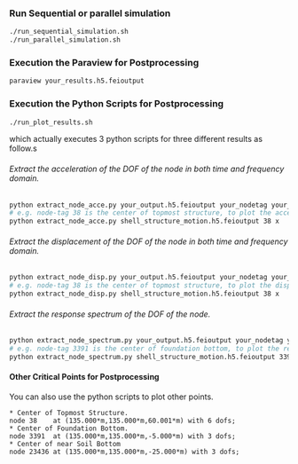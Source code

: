 ### Run Sequential or parallel simulation
```bash
./run_sequential_simulation.sh
./run_parallel_simulation.sh
```

### Execution the Paraview for Postprocessing
```bash
paraview your_results.h5.feioutput
```

### Execution the Python Scripts for Postprocessing
```bash
./run_plot_results.sh
```
which actually executes 3 python scripts for three different results as follow.s

###### Extract the acceleration of the DOF of the node in both time and frequency domain.
```bash
python extract_node_acce.py your_output.h5.feioutput your_nodetag your_dof
# e.g. node-tag 38 is the center of topmost structure, to plot the acceleration series in x direction of node 38 : 
python extract_node_acce.py shell_structure_motion.h5.feioutput 38 x
```

###### Extract the displacement of the DOF of the node in both time and frequency domain.
```bash
python extract_node_disp.py your_output.h5.feioutput your_nodetag your_dof
# e.g. node-tag 38 is the center of topmost structure, to plot the displacement series in x direction of node 38 : 
python extract_node_disp.py shell_structure_motion.h5.feioutput 38 x
```

###### Extract the response spectrum of the DOF of the node.
```bash
python extract_node_spectrum.py your_output.h5.feioutput your_nodetag your_dof
# e.g. node-tag 3391 is the center of foundation bottom, to plot the response spectrum in x direction of node 3391 : 
python extract_node_spectrum.py shell_structure_motion.h5.feioutput 3391 x
```

#### Other Critical Points for Postprocessing
You can also use the python scripts to plot other points.
```
* Center of Topmost Structure.
node 38    at (135.000*m,135.000*m,60.001*m) with 6 dofs; 
* Center of Foundation Bottom. 
node 3391  at (135.000*m,135.000*m,-5.000*m) with 3 dofs; 
* Center of near Soil Bottom
node 23436 at (135.000*m,135.000*m,-25.000*m) with 3 dofs; 
```



